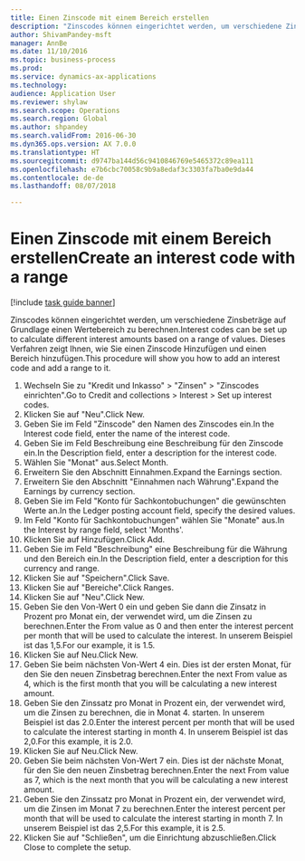 ```yaml
--- 
title: Einen Zinscode mit einem Bereich erstellen
description: "Zinscodes können eingerichtet werden, um verschiedene Zinsbeträge auf Grundlage einen Wertebereich zu berechnen."
author: ShivamPandey-msft
manager: AnnBe
ms.date: 11/10/2016
ms.topic: business-process
ms.prod: 
ms.service: dynamics-ax-applications
ms.technology: 
audience: Application User
ms.reviewer: shylaw
ms.search.scope: Operations
ms.search.region: Global
ms.author: shpandey
ms.search.validFrom: 2016-06-30
ms.dyn365.ops.version: AX 7.0.0
ms.translationtype: HT
ms.sourcegitcommit: d9747ba144d56c9410846769e5465372c89ea111
ms.openlocfilehash: e7b6cbc70058c9b9a8edaf3c3303fa7ba0e9da44
ms.contentlocale: de-de
ms.lasthandoff: 08/07/2018

---
```

# <a name="create-an-interest-code-with-a-range"></a><span data-ttu-id="828f2-103">Einen Zinscode mit einem Bereich erstellen</span><span class="sxs-lookup"><span data-stu-id="828f2-103">Create an interest code with a range</span></span>

[!include [task guide banner](../../includes/task-guide-banner.md)]

<span data-ttu-id="828f2-104">Zinscodes können eingerichtet werden, um verschiedene Zinsbeträge auf Grundlage einen Wertebereich zu berechnen.</span><span class="sxs-lookup"><span data-stu-id="828f2-104">Interest codes can be set up to calculate different interest amounts based on a range of values.</span></span> <span data-ttu-id="828f2-105">Dieses Verfahren zeigt Ihnen, wie Sie einen Zinscode Hinzufügen und einen Bereich hinzufügen.</span><span class="sxs-lookup"><span data-stu-id="828f2-105">This procedure will show you how to add an interest code and add a range to it.</span></span>

1. <span data-ttu-id="828f2-106">Wechseln Sie zu "Kredit und Inkasso" > "Zinsen" > "Zinscodes einrichten".</span><span class="sxs-lookup"><span data-stu-id="828f2-106">Go to Credit and collections > Interest > Set up interest codes.</span></span>
2. <span data-ttu-id="828f2-107">Klicken Sie auf "Neu".</span><span class="sxs-lookup"><span data-stu-id="828f2-107">Click New.</span></span>
3. <span data-ttu-id="828f2-108">Geben Sie im Feld "Zinscode" den Namen des Zinscodes ein.</span><span class="sxs-lookup"><span data-stu-id="828f2-108">In the Interest code field, enter the name of the interest code.</span></span>
4. <span data-ttu-id="828f2-109">Geben Sie im Feld Beschreibung eine Beschreibung für den Zinscode ein.</span><span class="sxs-lookup"><span data-stu-id="828f2-109">In the Description field, enter a description for the interest code.</span></span>
5. <span data-ttu-id="828f2-110">Wählen Sie "Monat" aus.</span><span class="sxs-lookup"><span data-stu-id="828f2-110">Select Month.</span></span>
6. <span data-ttu-id="828f2-111">Erweitern Sie den Abschnitt Einnahmen.</span><span class="sxs-lookup"><span data-stu-id="828f2-111">Expand the Earnings section.</span></span>
7. <span data-ttu-id="828f2-112">Erweitern Sie den Abschnitt "Einnahmen nach Währung".</span><span class="sxs-lookup"><span data-stu-id="828f2-112">Expand the Earnings by currency section.</span></span>
8. <span data-ttu-id="828f2-113">Geben Sie im Feld "Konto für Sachkontobuchungen" die gewünschten Werte an.</span><span class="sxs-lookup"><span data-stu-id="828f2-113">In the Ledger posting account field, specify the desired values.</span></span>
9. <span data-ttu-id="828f2-114">Im Feld "Konto für Sachkontobuchungen" wählen Sie "Monate" aus.</span><span class="sxs-lookup"><span data-stu-id="828f2-114">In the Interest by range field, select 'Months'.</span></span>
10. <span data-ttu-id="828f2-115">Klicken Sie auf Hinzufügen.</span><span class="sxs-lookup"><span data-stu-id="828f2-115">Click Add.</span></span>
11. <span data-ttu-id="828f2-116">Geben Sie im Feld "Beschreibung" eine Beschreibung für die Währung und den Bereich ein.</span><span class="sxs-lookup"><span data-stu-id="828f2-116">In the Description field, enter a description for this currency and range.</span></span>
12. <span data-ttu-id="828f2-117">Klicken Sie auf "Speichern".</span><span class="sxs-lookup"><span data-stu-id="828f2-117">Click Save.</span></span>
13. <span data-ttu-id="828f2-118">Klicken Sie auf "Bereiche".</span><span class="sxs-lookup"><span data-stu-id="828f2-118">Click Ranges.</span></span>
14. <span data-ttu-id="828f2-119">Klicken Sie auf "Neu".</span><span class="sxs-lookup"><span data-stu-id="828f2-119">Click New.</span></span>
15. <span data-ttu-id="828f2-120">Geben Sie den Von-Wert 0 ein und geben Sie dann die Zinsatz in Prozent pro Monat ein, der verwendet wird, um die Zinsen zu berechnen.</span><span class="sxs-lookup"><span data-stu-id="828f2-120">Enter the From value as 0 and then enter the interest percent per month that will be used to calculate the interest.</span></span> <span data-ttu-id="828f2-121">In unserem Beispiel ist das 1,5.</span><span class="sxs-lookup"><span data-stu-id="828f2-121">For our example, it is 1.5.</span></span>
16. <span data-ttu-id="828f2-122">Klicken Sie auf Neu.</span><span class="sxs-lookup"><span data-stu-id="828f2-122">Click New.</span></span>
17. <span data-ttu-id="828f2-123">Geben Sie beim nächsten Von-Wert 4 ein. Dies ist der ersten Monat, für den Sie den neuen Zinsbetrag berechnen.</span><span class="sxs-lookup"><span data-stu-id="828f2-123">Enter the next From value as 4, which is the first month that you will be calculating a new interest amount.</span></span>
18. <span data-ttu-id="828f2-124">Geben Sie den Zinssatz pro Monat in Prozent ein, der verwendet wird, um die Zinsen zu berechnen, die in Monat 4. starten. In unserem Beispiel ist das 2.0.</span><span class="sxs-lookup"><span data-stu-id="828f2-124">Enter the interest percent per month that will be used to calculate the interest starting in month 4.</span></span> <span data-ttu-id="828f2-125">In unserem Beispiel ist das 2,0.</span><span class="sxs-lookup"><span data-stu-id="828f2-125">For this example, it is 2.0.</span></span>
19. <span data-ttu-id="828f2-126">Klicken Sie auf Neu.</span><span class="sxs-lookup"><span data-stu-id="828f2-126">Click New.</span></span>
20. <span data-ttu-id="828f2-127">Geben Sie beim nächsten Von-Wert 7 ein. Dies ist der nächste Monat, für den Sie den neuen Zinsbetrag berechnen.</span><span class="sxs-lookup"><span data-stu-id="828f2-127">Enter the next From value as 7, which is the next month that you will be calculating a new interest amount.</span></span>
21. <span data-ttu-id="828f2-128">Geben Sie den Zinssatz pro Monat in Prozent ein, der verwendet wird, um die Zinsen im Monat 7 zu berechnen.</span><span class="sxs-lookup"><span data-stu-id="828f2-128">Enter the interest percent per month that will be used to calculate the interest starting in month 7.</span></span> <span data-ttu-id="828f2-129">In unserem Beispiel ist das 2,5.</span><span class="sxs-lookup"><span data-stu-id="828f2-129">For this example, it is 2.5.</span></span>
22. <span data-ttu-id="828f2-130">Klicken Sie auf "Schließen", um die Einrichtung abzuschließen.</span><span class="sxs-lookup"><span data-stu-id="828f2-130">Click Close to complete the setup.</span></span>


